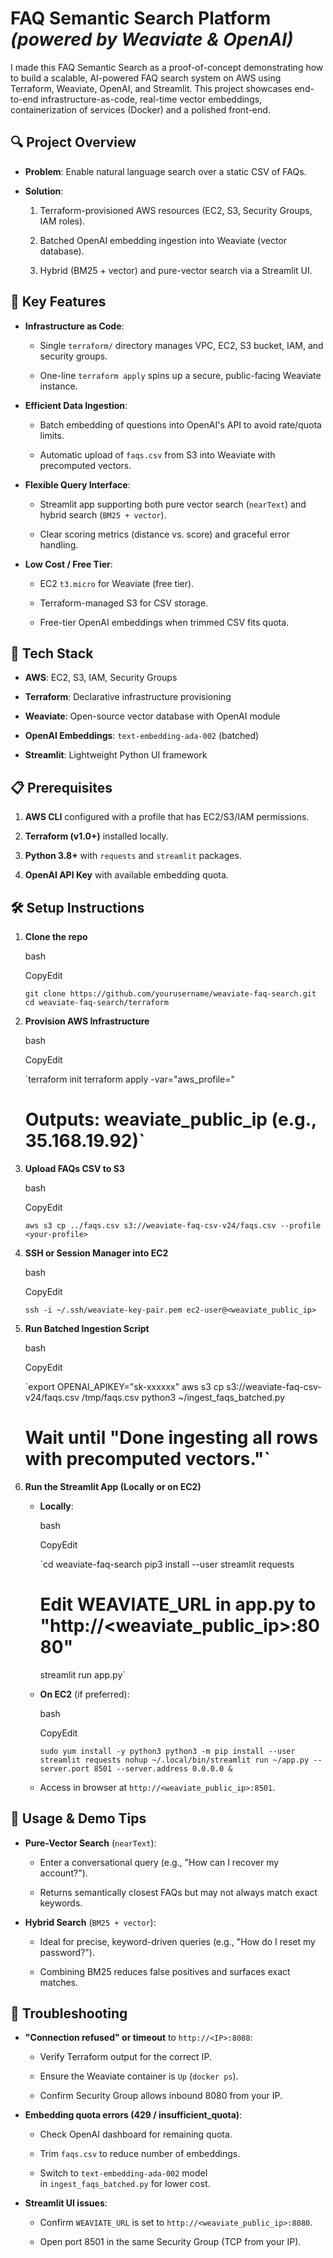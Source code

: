 FAQ Semantic Search Platform *(powered by Weaviate & OpenAI)*
============================

I made this FAQ Semantic Search as a proof-of-concept demonstrating how to build a scalable, AI-powered FAQ search system on AWS using Terraform, Weaviate, OpenAI, and Streamlit. This project showcases end-to-end infrastructure-as-code, real-time vector embeddings, containerization of services (Docker) and a polished front-end. 

🔍 Project Overview
-------------------

-   **Problem**: Enable natural language search over a static CSV of FAQs.

-   **Solution**:

    1.  Terraform-provisioned AWS resources (EC2, S3, Security Groups, IAM roles).

    2.  Batched OpenAI embedding ingestion into Weaviate (vector database).

    3.  Hybrid (BM25 + vector) and pure-vector search via a Streamlit UI.

🎯 Key Features
---------------

-   **Infrastructure as Code**:

    -   Single `terraform/` directory manages VPC, EC2, S3 bucket, IAM, and security groups.

    -   One-line `terraform apply` spins up a secure, public-facing Weaviate instance.

-   **Efficient Data Ingestion**:

    -   Batch embedding of questions into OpenAI's API to avoid rate/quota limits.

    -   Automatic upload of `faqs.csv` from S3 into Weaviate with precomputed vectors.

-   **Flexible Query Interface**:

    -   Streamlit app supporting both pure vector search (`nearText`) and hybrid search (`BM25 + vector`).

    -   Clear scoring metrics (distance vs. score) and graceful error handling.

-   **Low Cost / Free Tier**:

    -   EC2 `t3.micro` for Weaviate (free tier).

    -   Terraform-managed S3 for CSV storage.

    -   Free-tier OpenAI embeddings when trimmed CSV fits quota.

🚀 Tech Stack
-------------

-   **AWS**: EC2, S3, IAM, Security Groups

-   **Terraform**: Declarative infrastructure provisioning

-   **Weaviate**: Open-source vector database with OpenAI module

-   **OpenAI Embeddings**: `text-embedding-ada-002` (batched)

-   **Streamlit**: Lightweight Python UI framework

📋 Prerequisites
----------------

1.  **AWS CLI** configured with a profile that has EC2/S3/IAM permissions.

2.  **Terraform (v1.0+)** installed locally.

3.  **Python 3.8+** with `requests` and `streamlit` packages.

4.  **OpenAI API Key** with available embedding quota.

🛠️ Setup Instructions
----------------------

1.  **Clone the repo**

    bash

    CopyEdit

    `git clone https://github.com/yourusername/weaviate-faq-search.git
    cd weaviate-faq-search/terraform`

2.  **Provision AWS Infrastructure**

    bash

    CopyEdit

    `terraform init
    terraform apply -var="aws_profile=<your-profile>"
    # Outputs: weaviate_public_ip (e.g., 35.168.19.92)`

3.  **Upload FAQs CSV to S3**

    bash

    CopyEdit

    `aws s3 cp ../faqs.csv s3://weaviate-faq-csv-v24/faqs.csv --profile <your-profile>`

4.  **SSH or Session Manager into EC2**

    bash

    CopyEdit

    `ssh -i ~/.ssh/weaviate-key-pair.pem ec2-user@<weaviate_public_ip>`

5.  **Run Batched Ingestion Script**

    bash

    CopyEdit

    `export OPENAI_APIKEY="sk-xxxxxx"
    aws s3 cp s3://weaviate-faq-csv-v24/faqs.csv /tmp/faqs.csv
    python3 ~/ingest_faqs_batched.py
    # Wait until "Done ingesting all rows with precomputed vectors."`

6.  **Run the Streamlit App (Locally or on EC2)**

    -   **Locally**:

        bash

        CopyEdit

        `cd weaviate-faq-search
        pip3 install --user streamlit requests
        # Edit WEAVIATE_URL in app.py to "http://<weaviate_public_ip>:8080"
        streamlit run app.py`

    -   **On EC2** (if preferred):

        bash

        CopyEdit

        `sudo yum install -y python3
        python3 -m pip install --user streamlit requests
        nohup ~/.local/bin/streamlit run ~/app.py --server.port 8501 --server.address 0.0.0.0 &`

    -   Access in browser at `http://<weaviate_public_ip>:8501`.

🧰 Usage & Demo Tips
--------------------

-   **Pure-Vector Search** (`nearText`):

    -   Enter a conversational query (e.g., "How can I recover my account?").

    -   Returns semantically closest FAQs but may not always match exact keywords.

-   **Hybrid Search** (`BM25 + vector`):

    -   Ideal for precise, keyword-driven queries (e.g., "How do I reset my password?").

    -   Combining BM25 reduces false positives and surfaces exact matches.

🔧 Troubleshooting
------------------

-   **"Connection refused" or timeout** to `http://<IP>:8080`:

    -   Verify Terraform output for the correct IP.

    -   Ensure the Weaviate container is `Up` (`docker ps`).

    -   Confirm Security Group allows inbound 8080 from your IP.

-   **Embedding quota errors (429 / insufficient_quota)**:

    -   Check OpenAI dashboard for remaining quota.

    -   Trim `faqs.csv` to reduce number of embeddings.

    -   Switch to `text-embedding-ada-002` model in `ingest_faqs_batched.py` for lower cost.

-   **Streamlit UI issues**:

    -   Confirm `WEAVIATE_URL` is set to `http://<weaviate_public_ip>:8080`.

    -   Open port 8501 in the same Security Group (TCP from your IP).